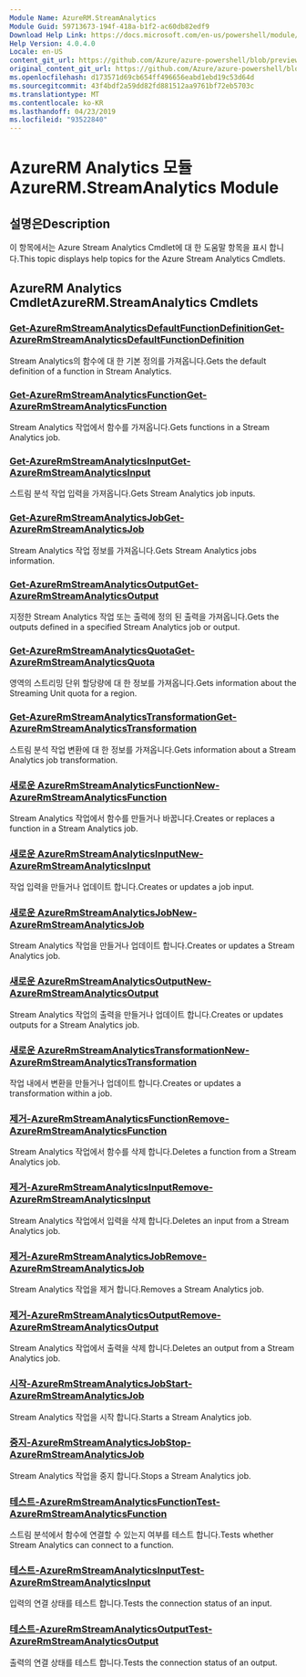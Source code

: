```yaml
---
Module Name: AzureRM.StreamAnalytics
Module Guid: 59713673-194f-418a-b1f2-ac60db82edf9
Download Help Link: https://docs.microsoft.com/en-us/powershell/module/azurerm.streamanalytics
Help Version: 4.0.4.0
Locale: en-US
content_git_url: https://github.com/Azure/azure-powershell/blob/preview/src/ResourceManager/StreamAnalytics/Commands.StreamAnalytics/help/AzureRM.StreamAnalytics.md
original_content_git_url: https://github.com/Azure/azure-powershell/blob/preview/src/ResourceManager/StreamAnalytics/Commands.StreamAnalytics/help/AzureRM.StreamAnalytics.md
ms.openlocfilehash: d173571d69cb654ff496656eabd1ebd19c53d64d
ms.sourcegitcommit: 43f4bdf2a59dd82fd881512aa9761bf72eb5703c
ms.translationtype: MT
ms.contentlocale: ko-KR
ms.lasthandoff: 04/23/2019
ms.locfileid: "93522840"
---
```

# <span data-ttu-id="cd851-101">AzureRM Analytics 모듈</span><span class="sxs-lookup"><span data-stu-id="cd851-101">AzureRM.StreamAnalytics Module</span></span>
## <span data-ttu-id="cd851-102">설명은</span><span class="sxs-lookup"><span data-stu-id="cd851-102">Description</span></span>
<span data-ttu-id="cd851-103">이 항목에서는 Azure Stream Analytics Cmdlet에 대 한 도움말 항목을 표시 합니다.</span><span class="sxs-lookup"><span data-stu-id="cd851-103">This topic displays help topics for the Azure Stream Analytics Cmdlets.</span></span>

## <span data-ttu-id="cd851-104">AzureRM Analytics Cmdlet</span><span class="sxs-lookup"><span data-stu-id="cd851-104">AzureRM.StreamAnalytics Cmdlets</span></span>
### [<span data-ttu-id="cd851-105">Get-AzureRmStreamAnalyticsDefaultFunctionDefinition</span><span class="sxs-lookup"><span data-stu-id="cd851-105">Get-AzureRmStreamAnalyticsDefaultFunctionDefinition</span></span>](Get-AzureRmStreamAnalyticsDefaultFunctionDefinition.md)
<span data-ttu-id="cd851-106">Stream Analytics의 함수에 대 한 기본 정의를 가져옵니다.</span><span class="sxs-lookup"><span data-stu-id="cd851-106">Gets the default definition of a function in Stream Analytics.</span></span>

### [<span data-ttu-id="cd851-107">Get-AzureRmStreamAnalyticsFunction</span><span class="sxs-lookup"><span data-stu-id="cd851-107">Get-AzureRmStreamAnalyticsFunction</span></span>](Get-AzureRmStreamAnalyticsFunction.md)
<span data-ttu-id="cd851-108">Stream Analytics 작업에서 함수를 가져옵니다.</span><span class="sxs-lookup"><span data-stu-id="cd851-108">Gets functions in a Stream Analytics job.</span></span>

### [<span data-ttu-id="cd851-109">Get-AzureRmStreamAnalyticsInput</span><span class="sxs-lookup"><span data-stu-id="cd851-109">Get-AzureRmStreamAnalyticsInput</span></span>](Get-AzureRmStreamAnalyticsInput.md)
<span data-ttu-id="cd851-110">스트림 분석 작업 입력을 가져옵니다.</span><span class="sxs-lookup"><span data-stu-id="cd851-110">Gets Stream Analytics job inputs.</span></span>

### [<span data-ttu-id="cd851-111">Get-AzureRmStreamAnalyticsJob</span><span class="sxs-lookup"><span data-stu-id="cd851-111">Get-AzureRmStreamAnalyticsJob</span></span>](Get-AzureRmStreamAnalyticsJob.md)
<span data-ttu-id="cd851-112">Stream Analytics 작업 정보를 가져옵니다.</span><span class="sxs-lookup"><span data-stu-id="cd851-112">Gets Stream Analytics jobs information.</span></span>

### [<span data-ttu-id="cd851-113">Get-AzureRmStreamAnalyticsOutput</span><span class="sxs-lookup"><span data-stu-id="cd851-113">Get-AzureRmStreamAnalyticsOutput</span></span>](Get-AzureRmStreamAnalyticsOutput.md)
<span data-ttu-id="cd851-114">지정한 Stream Analytics 작업 또는 출력에 정의 된 출력을 가져옵니다.</span><span class="sxs-lookup"><span data-stu-id="cd851-114">Gets the outputs defined in a specified Stream Analytics job or output.</span></span>

### [<span data-ttu-id="cd851-115">Get-AzureRmStreamAnalyticsQuota</span><span class="sxs-lookup"><span data-stu-id="cd851-115">Get-AzureRmStreamAnalyticsQuota</span></span>](Get-AzureRmStreamAnalyticsQuota.md)
<span data-ttu-id="cd851-116">영역의 스트리밍 단위 할당량에 대 한 정보를 가져옵니다.</span><span class="sxs-lookup"><span data-stu-id="cd851-116">Gets information about the Streaming Unit quota for a region.</span></span>

### [<span data-ttu-id="cd851-117">Get-AzureRmStreamAnalyticsTransformation</span><span class="sxs-lookup"><span data-stu-id="cd851-117">Get-AzureRmStreamAnalyticsTransformation</span></span>](Get-AzureRmStreamAnalyticsTransformation.md)
<span data-ttu-id="cd851-118">스트림 분석 작업 변환에 대 한 정보를 가져옵니다.</span><span class="sxs-lookup"><span data-stu-id="cd851-118">Gets information about a Stream Analytics job transformation.</span></span>

### [<span data-ttu-id="cd851-119">새로운 AzureRmStreamAnalyticsFunction</span><span class="sxs-lookup"><span data-stu-id="cd851-119">New-AzureRmStreamAnalyticsFunction</span></span>](New-AzureRmStreamAnalyticsFunction.md)
<span data-ttu-id="cd851-120">Stream Analytics 작업에서 함수를 만들거나 바꿉니다.</span><span class="sxs-lookup"><span data-stu-id="cd851-120">Creates or replaces a function in a Stream Analytics job.</span></span>

### [<span data-ttu-id="cd851-121">새로운 AzureRmStreamAnalyticsInput</span><span class="sxs-lookup"><span data-stu-id="cd851-121">New-AzureRmStreamAnalyticsInput</span></span>](New-AzureRmStreamAnalyticsInput.md)
<span data-ttu-id="cd851-122">작업 입력을 만들거나 업데이트 합니다.</span><span class="sxs-lookup"><span data-stu-id="cd851-122">Creates or updates a job input.</span></span>

### [<span data-ttu-id="cd851-123">새로운 AzureRmStreamAnalyticsJob</span><span class="sxs-lookup"><span data-stu-id="cd851-123">New-AzureRmStreamAnalyticsJob</span></span>](New-AzureRmStreamAnalyticsJob.md)
<span data-ttu-id="cd851-124">Stream Analytics 작업을 만들거나 업데이트 합니다.</span><span class="sxs-lookup"><span data-stu-id="cd851-124">Creates or updates a Stream Analytics job.</span></span>

### [<span data-ttu-id="cd851-125">새로운 AzureRmStreamAnalyticsOutput</span><span class="sxs-lookup"><span data-stu-id="cd851-125">New-AzureRmStreamAnalyticsOutput</span></span>](New-AzureRmStreamAnalyticsOutput.md)
<span data-ttu-id="cd851-126">Stream Analytics 작업의 출력을 만들거나 업데이트 합니다.</span><span class="sxs-lookup"><span data-stu-id="cd851-126">Creates or updates outputs for a Stream Analytics job.</span></span>

### [<span data-ttu-id="cd851-127">새로운 AzureRmStreamAnalyticsTransformation</span><span class="sxs-lookup"><span data-stu-id="cd851-127">New-AzureRmStreamAnalyticsTransformation</span></span>](New-AzureRmStreamAnalyticsTransformation.md)
<span data-ttu-id="cd851-128">작업 내에서 변환을 만들거나 업데이트 합니다.</span><span class="sxs-lookup"><span data-stu-id="cd851-128">Creates or updates a transformation within a job.</span></span>

### [<span data-ttu-id="cd851-129">제거-AzureRmStreamAnalyticsFunction</span><span class="sxs-lookup"><span data-stu-id="cd851-129">Remove-AzureRmStreamAnalyticsFunction</span></span>](Remove-AzureRmStreamAnalyticsFunction.md)
<span data-ttu-id="cd851-130">Stream Analytics 작업에서 함수를 삭제 합니다.</span><span class="sxs-lookup"><span data-stu-id="cd851-130">Deletes a function from a Stream Analytics job.</span></span>

### [<span data-ttu-id="cd851-131">제거-AzureRmStreamAnalyticsInput</span><span class="sxs-lookup"><span data-stu-id="cd851-131">Remove-AzureRmStreamAnalyticsInput</span></span>](Remove-AzureRmStreamAnalyticsInput.md)
<span data-ttu-id="cd851-132">Stream Analytics 작업에서 입력을 삭제 합니다.</span><span class="sxs-lookup"><span data-stu-id="cd851-132">Deletes an input from a Stream Analytics job.</span></span>

### [<span data-ttu-id="cd851-133">제거-AzureRmStreamAnalyticsJob</span><span class="sxs-lookup"><span data-stu-id="cd851-133">Remove-AzureRmStreamAnalyticsJob</span></span>](Remove-AzureRmStreamAnalyticsJob.md)
<span data-ttu-id="cd851-134">Stream Analytics 작업을 제거 합니다.</span><span class="sxs-lookup"><span data-stu-id="cd851-134">Removes a Stream Analytics job.</span></span>

### [<span data-ttu-id="cd851-135">제거-AzureRmStreamAnalyticsOutput</span><span class="sxs-lookup"><span data-stu-id="cd851-135">Remove-AzureRmStreamAnalyticsOutput</span></span>](Remove-AzureRmStreamAnalyticsOutput.md)
<span data-ttu-id="cd851-136">Stream Analytics 작업에서 출력을 삭제 합니다.</span><span class="sxs-lookup"><span data-stu-id="cd851-136">Deletes an output from a Stream Analytics job.</span></span>

### [<span data-ttu-id="cd851-137">시작-AzureRmStreamAnalyticsJob</span><span class="sxs-lookup"><span data-stu-id="cd851-137">Start-AzureRmStreamAnalyticsJob</span></span>](Start-AzureRmStreamAnalyticsJob.md)
<span data-ttu-id="cd851-138">Stream Analytics 작업을 시작 합니다.</span><span class="sxs-lookup"><span data-stu-id="cd851-138">Starts a Stream Analytics job.</span></span>

### [<span data-ttu-id="cd851-139">중지-AzureRmStreamAnalyticsJob</span><span class="sxs-lookup"><span data-stu-id="cd851-139">Stop-AzureRmStreamAnalyticsJob</span></span>](Stop-AzureRmStreamAnalyticsJob.md)
<span data-ttu-id="cd851-140">Stream Analytics 작업을 중지 합니다.</span><span class="sxs-lookup"><span data-stu-id="cd851-140">Stops a Stream Analytics job.</span></span>

### [<span data-ttu-id="cd851-141">테스트-AzureRmStreamAnalyticsFunction</span><span class="sxs-lookup"><span data-stu-id="cd851-141">Test-AzureRmStreamAnalyticsFunction</span></span>](Test-AzureRmStreamAnalyticsFunction.md)
<span data-ttu-id="cd851-142">스트림 분석에서 함수에 연결할 수 있는지 여부를 테스트 합니다.</span><span class="sxs-lookup"><span data-stu-id="cd851-142">Tests whether Stream Analytics can connect to a function.</span></span>

### [<span data-ttu-id="cd851-143">테스트-AzureRmStreamAnalyticsInput</span><span class="sxs-lookup"><span data-stu-id="cd851-143">Test-AzureRmStreamAnalyticsInput</span></span>](Test-AzureRmStreamAnalyticsInput.md)
<span data-ttu-id="cd851-144">입력의 연결 상태를 테스트 합니다.</span><span class="sxs-lookup"><span data-stu-id="cd851-144">Tests the connection status of an input.</span></span>

### [<span data-ttu-id="cd851-145">테스트-AzureRmStreamAnalyticsOutput</span><span class="sxs-lookup"><span data-stu-id="cd851-145">Test-AzureRmStreamAnalyticsOutput</span></span>](Test-AzureRmStreamAnalyticsOutput.md)
<span data-ttu-id="cd851-146">출력의 연결 상태를 테스트 합니다.</span><span class="sxs-lookup"><span data-stu-id="cd851-146">Tests the connection status of an output.</span></span>

